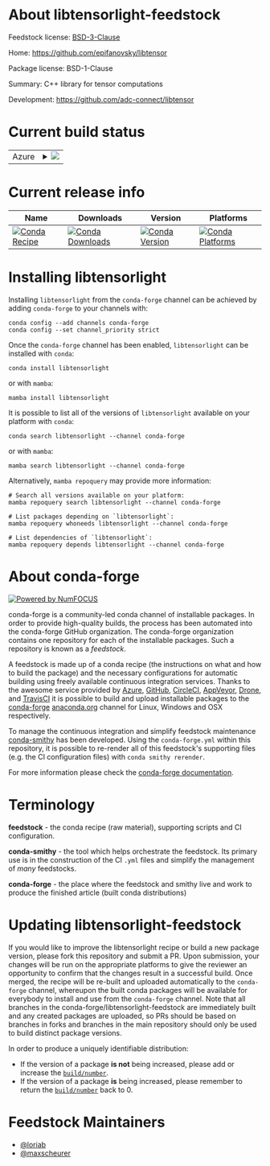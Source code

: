 About libtensorlight-feedstock
==============================

Feedstock license: [BSD-3-Clause](https://github.com/conda-forge/libtensorlight-feedstock/blob/main/LICENSE.txt)

Home: https://github.com/epifanovsky/libtensor

Package license: BSD-1-Clause

Summary: C++ library for tensor computations

Development: https://github.com/adc-connect/libtensor

Current build status
====================


<table>
    
  <tr>
    <td>Azure</td>
    <td>
      <details>
        <summary>
          <a href="https://dev.azure.com/conda-forge/feedstock-builds/_build/latest?definitionId=14963&branchName=main">
            <img src="https://dev.azure.com/conda-forge/feedstock-builds/_apis/build/status/libtensorlight-feedstock?branchName=main">
          </a>
        </summary>
        <table>
          <thead><tr><th>Variant</th><th>Status</th></tr></thead>
          <tbody><tr>
              <td>linux_64</td>
              <td>
                <a href="https://dev.azure.com/conda-forge/feedstock-builds/_build/latest?definitionId=14963&branchName=main">
                  <img src="https://dev.azure.com/conda-forge/feedstock-builds/_apis/build/status/libtensorlight-feedstock?branchName=main&jobName=linux&configuration=linux%20linux_64_" alt="variant">
                </a>
              </td>
            </tr><tr>
              <td>linux_aarch64</td>
              <td>
                <a href="https://dev.azure.com/conda-forge/feedstock-builds/_build/latest?definitionId=14963&branchName=main">
                  <img src="https://dev.azure.com/conda-forge/feedstock-builds/_apis/build/status/libtensorlight-feedstock?branchName=main&jobName=linux&configuration=linux%20linux_aarch64_" alt="variant">
                </a>
              </td>
            </tr><tr>
              <td>linux_ppc64le</td>
              <td>
                <a href="https://dev.azure.com/conda-forge/feedstock-builds/_build/latest?definitionId=14963&branchName=main">
                  <img src="https://dev.azure.com/conda-forge/feedstock-builds/_apis/build/status/libtensorlight-feedstock?branchName=main&jobName=linux&configuration=linux%20linux_ppc64le_" alt="variant">
                </a>
              </td>
            </tr><tr>
              <td>osx_64</td>
              <td>
                <a href="https://dev.azure.com/conda-forge/feedstock-builds/_build/latest?definitionId=14963&branchName=main">
                  <img src="https://dev.azure.com/conda-forge/feedstock-builds/_apis/build/status/libtensorlight-feedstock?branchName=main&jobName=osx&configuration=osx%20osx_64_" alt="variant">
                </a>
              </td>
            </tr><tr>
              <td>osx_arm64</td>
              <td>
                <a href="https://dev.azure.com/conda-forge/feedstock-builds/_build/latest?definitionId=14963&branchName=main">
                  <img src="https://dev.azure.com/conda-forge/feedstock-builds/_apis/build/status/libtensorlight-feedstock?branchName=main&jobName=osx&configuration=osx%20osx_arm64_" alt="variant">
                </a>
              </td>
            </tr>
          </tbody>
        </table>
      </details>
    </td>
  </tr>
</table>

Current release info
====================

| Name | Downloads | Version | Platforms |
| --- | --- | --- | --- |
| [![Conda Recipe](https://img.shields.io/badge/recipe-libtensorlight-green.svg)](https://anaconda.org/conda-forge/libtensorlight) | [![Conda Downloads](https://img.shields.io/conda/dn/conda-forge/libtensorlight.svg)](https://anaconda.org/conda-forge/libtensorlight) | [![Conda Version](https://img.shields.io/conda/vn/conda-forge/libtensorlight.svg)](https://anaconda.org/conda-forge/libtensorlight) | [![Conda Platforms](https://img.shields.io/conda/pn/conda-forge/libtensorlight.svg)](https://anaconda.org/conda-forge/libtensorlight) |

Installing libtensorlight
=========================

Installing `libtensorlight` from the `conda-forge` channel can be achieved by adding `conda-forge` to your channels with:

```
conda config --add channels conda-forge
conda config --set channel_priority strict
```

Once the `conda-forge` channel has been enabled, `libtensorlight` can be installed with `conda`:

```
conda install libtensorlight
```

or with `mamba`:

```
mamba install libtensorlight
```

It is possible to list all of the versions of `libtensorlight` available on your platform with `conda`:

```
conda search libtensorlight --channel conda-forge
```

or with `mamba`:

```
mamba search libtensorlight --channel conda-forge
```

Alternatively, `mamba repoquery` may provide more information:

```
# Search all versions available on your platform:
mamba repoquery search libtensorlight --channel conda-forge

# List packages depending on `libtensorlight`:
mamba repoquery whoneeds libtensorlight --channel conda-forge

# List dependencies of `libtensorlight`:
mamba repoquery depends libtensorlight --channel conda-forge
```


About conda-forge
=================

[![Powered by
NumFOCUS](https://img.shields.io/badge/powered%20by-NumFOCUS-orange.svg?style=flat&colorA=E1523D&colorB=007D8A)](https://numfocus.org)

conda-forge is a community-led conda channel of installable packages.
In order to provide high-quality builds, the process has been automated into the
conda-forge GitHub organization. The conda-forge organization contains one repository
for each of the installable packages. Such a repository is known as a *feedstock*.

A feedstock is made up of a conda recipe (the instructions on what and how to build
the package) and the necessary configurations for automatic building using freely
available continuous integration services. Thanks to the awesome service provided by
[Azure](https://azure.microsoft.com/en-us/services/devops/), [GitHub](https://github.com/),
[CircleCI](https://circleci.com/), [AppVeyor](https://www.appveyor.com/),
[Drone](https://cloud.drone.io/welcome), and [TravisCI](https://travis-ci.com/)
it is possible to build and upload installable packages to the
[conda-forge](https://anaconda.org/conda-forge) [anaconda.org](https://anaconda.org/)
channel for Linux, Windows and OSX respectively.

To manage the continuous integration and simplify feedstock maintenance
[conda-smithy](https://github.com/conda-forge/conda-smithy) has been developed.
Using the ``conda-forge.yml`` within this repository, it is possible to re-render all of
this feedstock's supporting files (e.g. the CI configuration files) with ``conda smithy rerender``.

For more information please check the [conda-forge documentation](https://conda-forge.org/docs/).

Terminology
===========

**feedstock** - the conda recipe (raw material), supporting scripts and CI configuration.

**conda-smithy** - the tool which helps orchestrate the feedstock.
                   Its primary use is in the construction of the CI ``.yml`` files
                   and simplify the management of *many* feedstocks.

**conda-forge** - the place where the feedstock and smithy live and work to
                  produce the finished article (built conda distributions)


Updating libtensorlight-feedstock
=================================

If you would like to improve the libtensorlight recipe or build a new
package version, please fork this repository and submit a PR. Upon submission,
your changes will be run on the appropriate platforms to give the reviewer an
opportunity to confirm that the changes result in a successful build. Once
merged, the recipe will be re-built and uploaded automatically to the
`conda-forge` channel, whereupon the built conda packages will be available for
everybody to install and use from the `conda-forge` channel.
Note that all branches in the conda-forge/libtensorlight-feedstock are
immediately built and any created packages are uploaded, so PRs should be based
on branches in forks and branches in the main repository should only be used to
build distinct package versions.

In order to produce a uniquely identifiable distribution:
 * If the version of a package **is not** being increased, please add or increase
   the [``build/number``](https://docs.conda.io/projects/conda-build/en/latest/resources/define-metadata.html#build-number-and-string).
 * If the version of a package **is** being increased, please remember to return
   the [``build/number``](https://docs.conda.io/projects/conda-build/en/latest/resources/define-metadata.html#build-number-and-string)
   back to 0.

Feedstock Maintainers
=====================

* [@loriab](https://github.com/loriab/)
* [@maxscheurer](https://github.com/maxscheurer/)

